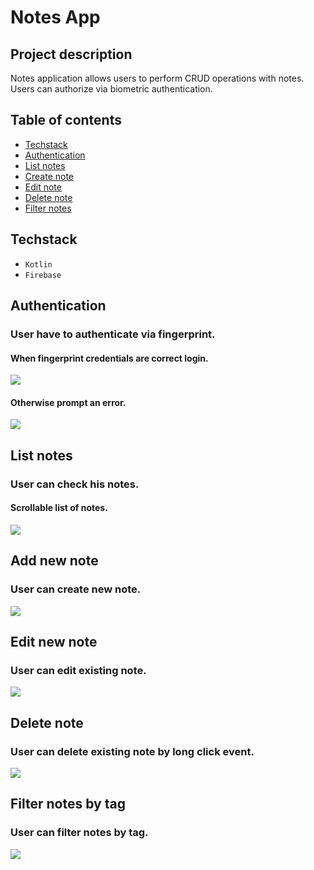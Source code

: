 # Notes App

## Project description

Notes application allows users to perform CRUD operations with notes.
Users can authorize via biometric authentication.

## Table of contents

- [Techstack](#techstack)
- [Authentication](#authentication)
- [List notes](#list-notes)
- [Create note](#add-new-note)
- [Edit note](#edit-new-note)
- [Delete note](#delete-note)
- [Filter notes](#filter-notes-by-tag)

## Techstack

- `Kotlin`
- `Firebase`

## Authentication

### User have to authenticate via fingerprint.

#### When fingerprint credentials are correct login.

<img src="https://media.giphy.com/media/jlLroT2ZIWLKZ4EM7f/giphy.gif">

<br />

#### Otherwise prompt an error.

<img src="https://media.giphy.com/media/PQlgtuL1LwdP4lM18v/giphy.gif">

## List notes

### User can check his notes.

#### Scrollable list of notes.

<img src="https://media.giphy.com/media/7yI0E1QfRfVA7gZP1p/giphy.gif">

## Add new note

### User can create new note.

<img src="https://media.giphy.com/media/vWcW7120EYleOl66dG/giphy.gif">

## Edit new note

### User can edit existing note.

<img src="https://media.giphy.com/media/Ee2VUI9MkZpP2SHoyA/giphy.gif">

## Delete note

### User can delete existing note by long click event.

<img src="https://media.giphy.com/media/ONzxpGHdrVQAZQAQiX/giphy.gif">

## Filter notes by tag

### User can filter notes by tag.

<img src="https://media.giphy.com/media/HVIN7djaHNrbUtgRn3/giphy.gif">
